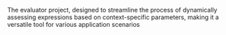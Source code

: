 The evaluator project, designed to streamline the process of dynamically assessing expressions based on context-specific parameters, making it a versatile tool for various application scenarios
